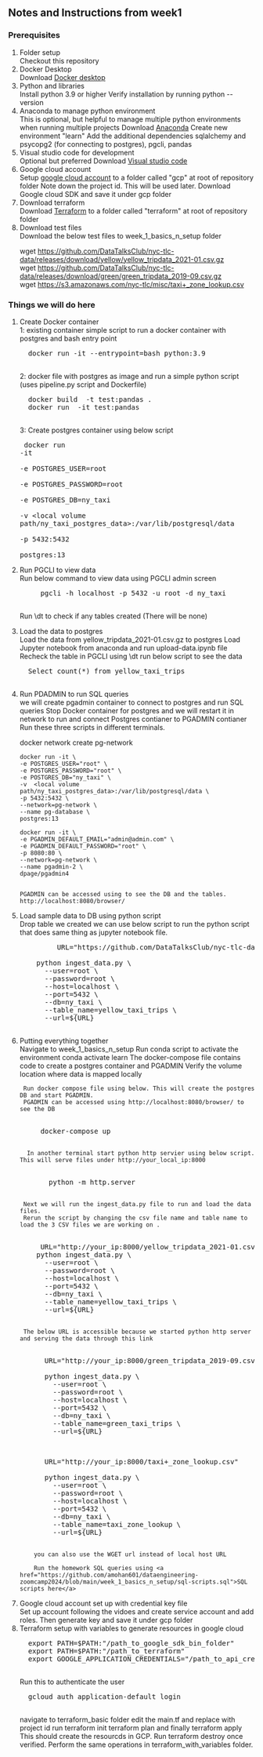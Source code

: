 ## Notes and Instructions from week1

###  Prerequisites
<ol>
  <li>Folder setup</li>
  Checkout this repository
  <li>Docker Desktop</li>
  Download <a href="https://www.docker.com/products/docker-desktop/">Docker desktop</a>
  <li>Python and libraries</li>
  Install python 3.9 or higher
  Verify installation by running python --version
  <li>Anaconda to manage python environment</li>
  This is optional, but helpful to manage multiple python environments when running multiple projects
  Download <a href="https://www.anaconda.com/download">Anaconda</a>
  Create new environment "learn" 
  Add the additional dependencies sqlalchemy and psycopg2 (for connecting to postgres), pgcli, pandas
  <li>Visual studio code for development</li>
  Optional but preferred
  Download <a href="https://code.visualstudio.com/download">Visual studio code</a>
  <li>Google cloud account</li>
  Setup <a href="https://console.cloud.google.com/">google cloud account</a> to a folder called "gcp" at root of repository folder 
  Note down the project id. This will be used later. 
  Download Google cloud SDK and save it under gcp folder
  <li>Download terraform</li>
  Download <a href="https://www.terraform.io/downloads">Terraform</a> to a folder called "terraform"  at root of repository folder
  <li>Download test files</li>
  Download the below test files to week_1_basics_n_setup folder <br/>
  
  wget https://github.com/DataTalksClub/nyc-tlc-data/releases/download/yellow/yellow_tripdata_2021-01.csv.gz   <br/>
  wget https://github.com/DataTalksClub/nyc-tlc-data/releases/download/green/green_tripdata_2019-09.csv.gz  <br/>
  wget https://s3.amazonaws.com/nyc-tlc/misc/taxi+_zone_lookup.csv  <br/>
 
</ol>

### Things we will do here
<ol>
  <li>Create Docker container</li>
  1: existing container
  simple script to run a docker container with postgres and bash entry point
  <pre>
  docker run -it --entrypoint=bash python:3.9
  </pre>
  2: docker file with postgres as image and run a simple python script (uses pipeline.py script and Dockerfile)
  <pre>
  docker build  -t test:pandas .
  docker run  -it test:pandas
  </pre>

  3: Create postgres container using below script
    <pre>
    docker run -it \
        -e  POSTGRES_USER=root \
        -e  POSTGRES_PASSWORD=root \
        -e  POSTGRES_DB=ny_taxi \
        -v  <local volume path/ny_taxi_postgres_data>:/var/lib/postgresql/data \
        -p 5432:5432 \
        postgres:13
  </pre>


  <li>Run PGCLI to view data</li>
  Run below command to view data using PGCLI admin screen
    <pre>
     pgcli -h localhost -p 5432 -u root -d ny_taxi
    </pre>
 
  Run \dt to check if any tables created (There will be none)
 
  <li>Load the data to postgres</li>
  Load the data from yellow_tripdata_2021-01.csv.gz to postgres
  Load Jupyter notebook from anaconda and run upload-data.ipynb file 
  Recheck the table in PGCLI using \dt
  run below script to see the data
  <pre>
  Select count(*) from yellow_taxi_trips
  </pre>
   
  <li>Run PDADMIN to run SQL queries</li>
  we will create pgadmin container to connect to postgres and run SQL queries
  Stop Docker container for postgres and we will restart it in network to run and connect Postgres contianer to PGADMIN contianer 
  Run these three scripts in different terminals. 
   
   docker network create pg-network 

    docker run -it \
    -e POSTGRES_USER="root" \
    -e POSTGRES_PASSWORD="root" \
    -e POSTGRES_DB="ny_taxi" \
    -v  <local volume path/ny_taxi_postgres_data>:/var/lib/postgresql/data \
    -p 5432:5432 \
    --network=pg-network \
    --name pg-database \
    postgres:13

    docker run -it \
    -e PGADMIN_DEFAULT_EMAIL="admin@admin.com" \
    -e PGADMIN_DEFAULT_PASSWORD="root" \
    -p 8080:80 \
    --network=pg-network \
    --name pgadmin-2 \
    dpage/pgadmin4

   
    PGADMIN can be accessed using to see the DB and the tables. 
    http://localhost:8080/browser/
    

  <li>Load sample data to DB using python script</li>
  Drop table we created we can use below script to run the python script that does same thing as jupyter notebook file. 

  <pre>
         URL="https://github.com/DataTalksClub/nyc-tlc-data/releases/download/yellow/yellow_tripdata_2021-01.csv.gz"

    python ingest_data.py \
      --user=root \
      --password=root \
      --host=localhost \
      --port=5432 \
      --db=ny_taxi \
      --table_name=yellow_taxi_trips \
      --url=${URL}
 </pre>
  

   
  <li>Putting everything together</li>
     Navigate to week_1_basics_n_setup
     Run conda script to activate the environment conda activate learn 
     The docker-compose file contains code to create a postgres container and PGADMIN
     Verify the volume location where data is mapped locally
     
     Run docker compose file using below. This will create the postgres DB and start PGADMIN. 
     PGADMIN can be accessed using http://localhost:8080/browser/ to see the DB
  <pre> 
     docker-compose up 
  </pre> 
     

      
      In another terminal start python http servier using below script. This will serve files under http://your_local_ip:8000 
  <pre> 
       python -m http.server  
  </pre>  

        
     Next we will run the ingest_data.py file to run and load the data files. 
     Rerun the script by changing the csv file name and table name to load the 3 CSV files we are working on .
  <pre>  
     URL="http://your_ip:8000/yellow_tripdata_2021-01.csv.gz"
    python ingest_data.py \
      --user=root \
      --password=root \
      --host=localhost \
      --port=5432 \
      --db=ny_taxi \
      --table_name=yellow_taxi_trips \
      --url=${URL}
 </pre>
     The below URL is accessible because we started python http server and serving the data through this link 
  
  <pre>  
      URL="http://your_ip:8000/green_tripdata_2019-09.csv"

      python ingest_data.py \
        --user=root \
        --password=root \
        --host=localhost \
        --port=5432 \
        --db=ny_taxi \
        --table_name=green_taxi_trips \
        --url=${URL}
  </pre>   

  <pre>     
      URL="http://your_ip:8000/taxi+_zone_lookup.csv"

      python ingest_data.py \
        --user=root \
        --password=root \
        --host=localhost \
        --port=5432 \
        --db=ny_taxi \
        --table_name=taxi_zone_lookup \
        --url=${URL}
   </pre>  
        you can also use the WGET url instead of local host URL
        
        Run the homework SQL queries using <a href="https://github.com/amohan601/dataengineering-zoomcamp2024/blob/main/week_1_basics_n_setup/sql-scripts.sql">SQL scripts here</a>
  <li>Google cloud account set up with credential key file</li>
  Set up account following the vidoes and create service account and add roles. Then generate key and save it under gcp folder
  <li>Terraform setup with variables to generate resources in google cloud</li>
  <pre>
  export PATH=$PATH:"/path_to_google_sdk_bin_folder"
  export PATH=$PATH:"/path_to_terraform"
  export GOOGLE_APPLICATION_CREDENTIALS="/path_to_api_creds_json_file"
  </pre>
  Run this to authenticate the user 
  <pre>
  gcloud auth application-default login
  </pre>
  
  navigate to terraform_basic folder edit the main.tf and replace <my-project-id> with project id
  run terraform init  terraform plan and finally terraform apply This should create the resourcds in GCP. Run terraform destroy once verified. 
  Perform the same operations in terraform_with_variables folder. 

  
</ol>

